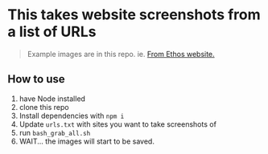 # This takes website screenshots from a list of URLs

> Example images are in this repo. ie. [From Ethos website.](001_10_Sustainable_Wellness_Trends_Making_You_and_the_Planet_Healthier_In_2023___Ethos.png)

## How to use

1. have Node installed
2. clone this repo
3. Install dependencies with `npm i`
4. Update `urls.txt` with sites you want to take screenshots of
5. run `bash_grab_all.sh`
6. WAIT... the images will start to be saved.
